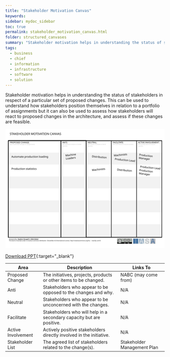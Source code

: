 ```yaml
---
title: "Stakeholder Motivation Canvas"
keywords: 
sidebar: mydoc_sidebar
toc: true
permalink: stakeholder_motivation_canvas.html
folder: structured_canvases
summary: "Stakeholder motivation helps in understanding the status of stakeholders in respect of a particular set of proposed changes."
tags: 
  - business
  - chief
  - information
  - infrastructure
  - software
  - solution
---
```


Stakeholder motivation helps in understanding the status of stakeholders in respect of a particular set of proposed changes. This can be used to understand how stakeholders position themselves in relation to a portfolio of assignments but it can also be used to assess how stakeholders will react to proposed changes in the architecture, and assess if these changes are feasible.

![image001](media/stakeholder_motivation_canvas.svg)

[Download PPT](media/ppt/stakeholder_motivation_canvas.ppt){:target="_blank"}

| Area | Description | Links To |
| --- | --- | --- |
| Proposed Change | The initiatives, projects, products or other items to be changed. | NABC (may come from) |
| Anti | Stakeholders who appear to be opposed to the changes and why. | N/A |
| Neutral | Stakeholders who appear to be unconcerned with the changes. | N/A |
| Facilitate | Stakeholders who will help in a secondary capacity but are positive. | N/A |
| Active Involvement | Actively positive stakeholders directly involved in the initiative. | N/A |
| Stakeholder List | The agreed list of stakeholders related to the change(s). | Stakeholder Management Plan |
